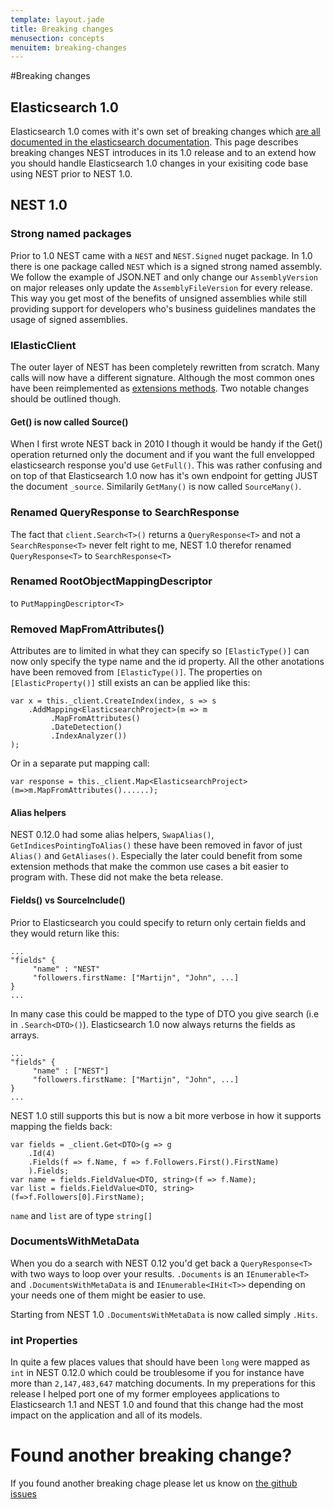 ```yaml
---
template: layout.jade
title: Breaking changes
menusection: concepts
menuitem: breaking-changes
---
```


#Breaking changes

## Elasticsearch 1.0

Elasticsearch 1.0 comes with it's own set of breaking changes which [are all documented in the elasticsearch documentation](http://www.elasticsearch.org/guide/en/elasticsearch/reference/1.x/breaking-changes.html). This page describes breaking changes NEST introduces in its 1.0 release and to an extend how you should handle Elasticsearch 1.0 changes in your exisiting code base using NEST prior to NEST 1.0.

## NEST 1.0

### Strong named packages

Prior to 1.0 NEST came with a `NEST` and `NEST.Signed` nuget package. In 1.0 there is one package called `NEST` which is a signed strong named assembly. We follow the example of JSON.NET and only change our `AssemblyVersion` on major releases only update the `AssemblyFileVersion` for every release. This way you get most of the benefits of unsigned assemblies while still providing support for developers who's business guidelines mandates the usage of signed assemblies.


### IElasticClient

The outer layer of NEST has been completely rewritten from scratch. Many calls will now have a different signature. Although the most common ones have been reimplemented as [extensions methods](http://github.com/elasticsearch/elasticsearch-net/tree/master/src/Nest/ConvenienceExtensions). Two notable changes should be outlined though. 

#### Get() is now called Source()
When I first wrote NEST back in 2010 I though it would be handy if the Get() operation returned only the document and if you want the full envelopped elasticsearch response you'd use `GetFull()`. This was rather confusing and on top of that Elasticsearch 1.0 now has it's own endpoint for getting JUST the document `_source`.
Similarily `GetMany()` is now called `SourceMany()`.

### Renamed QueryResponse to SearchResponse

The fact that `client.Search<T>()` returns a `QueryResponse<T>` and not a `SearchResponse<T>` never felt right to me, NEST 1.0 therefor renamed `QueryResponse<T>` to `SearchResponse<T>`

### Renamed RootObjectMappingDescriptor

to `PutMappingDescriptor<T>`

### Removed MapFromAttributes()

Attributes are to limited in what they can specify so `[ElasticType()]` can now only specify the type name and the id property.
All the other anotations have been removed from `[ElasticType()]`. The properties on `[ElasticProperty()]` still exists an can be applied like this:

    var x = this._client.CreateIndex(index, s => s
        .AddMapping<ElasticsearchProject>(m => m
             .MapFromAttributes()
             .DateDetection()
             .IndexAnalyzer())
    );

Or in a separate put mapping call:

    var response = this._client.Map<ElasticsearchProject>(m=>m.MapFromAttributes()......);

#### Alias helpers

NEST 0.12.0 had some alias helpers, `SwapAlias()`, `GetIndicesPointingToAlias()` these have been removed in favor of just `Alias()` and `GetAliases()`. Especially the later could benefit from some extension methods that make the common use cases a bit easier to program with. These did not make the beta release.

#### Fields() vs SourceInclude()

Prior to Elasticsearch you could specify to return only certain fields  and they would return like this:

    ...
    "fields" {
         "name" : "NEST"
         "followers.firstName: ["Martijn", "John", ...]
    }
    ...

In many case this could be mapped to the type of DTO you give search (i.e in `.Search<DTO>()`). Elasticsearch 1.0 now always returns the fields as arrays.

    ...
    "fields" {
         "name" : ["NEST"]
         "followers.firstName: ["Martijn", "John", ...]
    }
    ...

NEST 1.0 still supports this but is now a bit more verbose in how it supports mapping the fields back:


    var fields = _client.Get<DTO>(g => g
        .Id(4)
        .Fields(f => f.Name, f => f.Followers.First().FirstName)
        ).Fields;
    var name = fields.FieldValue<DTO, string>(f => f.Name);
    var list = fields.FieldValue<DTO, string>(f=>f.Followers[0].FirstName);

`name` and `list` are of type `string[]` 

### DocumentsWithMetaData

When you do a search with NEST 0.12 you'd get back a `QueryResponse<T>` with two ways to loop over your results. `.Documents` is an `IEnumerable<T>` and `.DocumentsWithMetaData` is and `IEnumerable<IHit<T>>` depending on your needs one of them might be easier to use.

Starting from NEST 1.0 `.DocumentsWithMetaData` is now called simply `.Hits`.

### int Properties

In quite a few places values that should have been `long` were mapped as `int` in NEST 0.12.0 which could be troublesome if you for instance have more than `2,147,483,647` matching documents. In my preperations for this release I helped port one of my former employees applications to Elasticsearch 1.1 and NEST 1.0 and found that this change had the most impact on the application and all of its models. 

# Found another breaking change?

If you found another breaking chage please let us know on [the github issues](http://www.github.com/elasticsearch/elasticsearch-net/issues)
 
